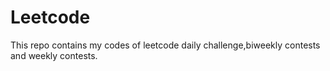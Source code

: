 # Leetcode
This repo contains my codes of leetcode daily challenge,biweekly contests and weekly contests.
